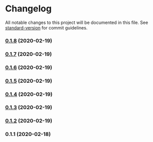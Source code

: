 # Changelog

All notable changes to this project will be documented in this file. See [standard-version](https://github.com/conventional-changelog/standard-version) for commit guidelines.

### [0.1.8](https://github.com/rockmandash/vue-components-ts/compare/v0.1.7...v0.1.8) (2020-02-19)

### [0.1.7](https://github.com/rockmandash/vue-components-ts/compare/v0.1.6...v0.1.7) (2020-02-19)

### [0.1.6](https://github.com/rockmandash/vue-components-ts/compare/v0.1.5...v0.1.6) (2020-02-19)

### [0.1.5](https://github.com/rockmandash/vue-components-ts/compare/v0.1.4...v0.1.5) (2020-02-19)

### [0.1.4](https://github.com/rockmandash/vue-components-ts/compare/v0.1.3...v0.1.4) (2020-02-19)

### [0.1.3](https://github.com/rockmandash/vue-components-ts/compare/v0.1.2...v0.1.3) (2020-02-19)

### [0.1.2](https://github.com/rockmandash/vue-components-ts/compare/v0.1.1...v0.1.2) (2020-02-19)

### 0.1.1 (2020-02-18)
